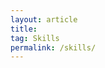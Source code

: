 ```yaml
---
layout: article
title:
tag: Skills
permalink: /skills/
---
```


<html>
    <head>
        <style>
        .paragraph-wide{
            width: 800px;
            text-align: justify;
            font-family: Georgia;
            font-size: 18px;
        }        
        .paragraph-list{
            width: 700px;
            text-align: justify;
            font-family: Georgia;
            font-size: 18px;
        }                

        </style>
        </head>

<body>

<h2>My skills in 5 points...</h2>

<h4>1. Capacity to adapt and perform</h4>

<p class="paragraph-wide">
Throughout my diverse professional life, I proved my ability to quickly adapt and succeed in various and new challenging environements. Here's why:

<ul>
<li class="paragraph-list">Earned my MSc in Electrical Engineering from Télécom Paris (2007).</li>
<li class="paragraph-list">Worked in financial markets for J.P. Morgan in London, selling and buying interest-rate derivative products for hedge funds throughout the 2008 financial crisis (2007-2010).</li>
<li class="paragraph-list">Obtained a scholarship to pursue a thesis-based MSc in Geophysics from the Colorado School of Mines (2011-2013), where I maintained a 4.0 GPA.</li>
<li class="paragraph-list">Was accepted to the Geophysics Ph.D. program at Stanford University (2013).</li>
<li class="paragraph-list">Won the award for Best Student Paper Presented at SEG 2019 Annual Meeting for my Ph.D. thesis work.</li>
<li class="paragraph-list">Became an expert in Machine Learning and led a <a href="/ctp-project">Deep Learning project</a> in collaboration with the Stanford School of Medicine focusing on stroke imaging (2020-2021).</li>
</ul>
</p>

<h4>2. Becoming an expert</h4>
<p class="paragraph-wide">
I enjoy tackling new problems with practical applications and putting all my effort into becoming the best I can be to achieve my goals. My detailed-oriented mindset and competitiveness drive me to go in depth on all topics/activities that I focus on. From research problems to trail-running races, I enjoy the training and preparation that may lead to a success.
</p>

<h4>3. Not being scared when it doesn't work</h4>
<p class="paragraph-wide">
From a research perspective, I learned how to deal with uncomfortable and challenging situations where success is not guaranteed. In fact, in research, nothing ever works the first time (unless you are a genius or/and lucky). I believe the key is to (1) accept this fact, and (2) break down the problem into smaller subproblems, fix them with simple solutions, and gradually increase the complexity of the solutions.
</p>

<h4>4. Being honest with myself</h4>
<p class="paragraph-wide">
This is the only approach to move forward in research (and I guess in life). I am not afraid to admit when I don't know (which occurs very often), and I try to find ways to challenge my ideas and detect all the possible flaws in my reasoning. This approach can be painful (it sometimes hurt to realize you are totally wrong) but it remains necessary to achieve anything useful.
</p>

<h4>5. Teamwork is the key</h4>
<p class="paragraph-wide">
Working within an efficient team is an amazing feeling and a very powerful tool. In fact, most of my professional achievements - especially my Ph.D. - could not have been done without teamwork, as I explain <a href="/eg">here</a>.
</p>
</body>
</html>
